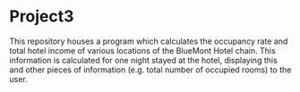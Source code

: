# Project3
This repository houses a program which calculates the occupancy rate and total hotel income of various locations of the BlueMont Hotel chain. This information is calculated   for one night stayed at the hotel, displaying this and other pieces of information (e.g. total number of occupied rooms) to the user. 
